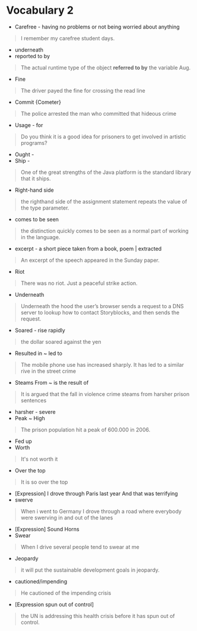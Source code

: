 
# Vocabulary 2

* Carefree - having no problems or not being worried about anything
> I remember my carefree student days.
* underneath
* reported to by
> The actual runtime type of the object **referred to by** the variable Aug.
* Fine
> The driver payed the fine for crossing the read line
* Commit {Cometer}
> The police arrested the man who committed that hideous crime
* Usage - for
> Do you think it is a good idea for prisoners to get involved in artistic programs? 
* Ought - 
* Ship -
> One of the great strengths of the Java platform is the standard library that it ships.
* Right-hand side
> the  righthand  side  of  the  assignment  statement repeats  the  value  of  the  type  parameter. 
* comes to be seen 
> the distinction quickly comes to be seen as a normal part of working in the language. 
* excerpt - a short piece taken from a book, poem | extracted 
> An excerpt of the speech appeared in the Sunday paper.
* Riot 
> There was no riot. Just a peaceful strike action.
* Underneath
> Underneath the hood the user’s browser sends a request to a DNS server to lookup how to contact Storyblocks, and then sends the request.

* Soared - rise rapidly
> the dollar soared against the yen
* Resulted in ~ led to
> The mobile phone use has increased sharply. It has led to a similar rive in the street crime
* Steams From ~ is the result of
> It is argued that the fall in violence crime steams from harsher prison sentences
* harsher - severe
* Peak ~ High
> The prison population hit a peak of 600.000 in 2006.
* Fed up
* Worth
> It's not worth it
* Over the top
> It is so over the top
* [Expression] I drove through Paris last year And that was terrifying
* swerve
> When i went to Germany I drove through a road where everybody were swerving in and out of the lanes
* [Expression] Sound Horns
* Swear 
> When I drive several people tend to swear at me
* Jeopardy 
> it will put the sustainable development goals in jeopardy.
* cautioned/impending
> He cautioned of the impending crisis
* [Expression spun out of control]
> the UN is addressing this health crisis before it has spun out of control.
